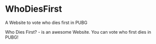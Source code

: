 # WhoDiesFirst
A Website to vote who dies first in PUBG

Who Dies First? - is an awesome Website. You can vote who first dies in PUBG!
